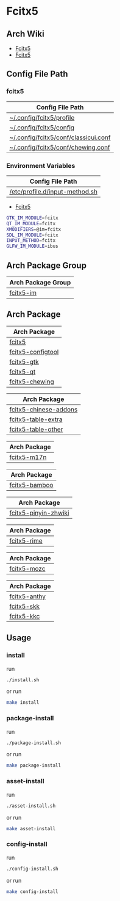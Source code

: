
# Fcitx5


## Arch Wiki

* [Fcitx5](https://wiki.archlinux.org/title/Fcitx5)
* [Fcitx5](https://wiki.archlinuxcn.org/zh-tw/Fcitx5)



## Config File Path


### fcitx5

| Config File Path |
| --- |
| [~/.config/fcitx5/profile](./asset/overlay/etc/skel/.config/fcitx5/profile) |
| [~/.config/fcitx5/config](./asset/overlay/etc/skel/.config/fcitx5/config) |
| [~/.config/fcitx5/conf/classicui.conf](./asset/overlay/etc/skel/.config/fcitx5/conf/classicui.conf) |
| [~/.config/fcitx5/conf/chewing.conf](./asset/overlay/etc/skel/.config/fcitx5/conf/chewing.conf) |


### Environment Variables

| Config File Path |
| --- |
| [/etc/profile.d/input-method.sh](./asset/overlay/etc/profile.d/input-method.sh) |


* [Fcitx5](https://wiki.archlinuxcn.org/zh-tw/Fcitx5)

``` sh
GTK_IM_MODULE=fcitx
QT_IM_MODULE=fcitx
XMODIFIERS=@im=fcitx
SDL_IM_MODULE=fcitx
INPUT_METHOD=fcitx
GLFW_IM_MODULE=ibus
```




## Arch Package Group

| Arch Package Group |
| --- |
| [fcitx5-im](https://archlinux.org/groups/x86_64/fcitx5-im/) |


## Arch Package

| Arch Package |
| --- |
| [fcitx5](https://archlinux.org/packages/extra/x86_64/fcitx5/) |
| [fcitx5-configtool](https://archlinux.org/packages/extra/x86_64/fcitx5-configtool/) |
| [fcitx5-gtk](https://archlinux.org/packages/extra/x86_64/fcitx5-gtk/) |
| [fcitx5-qt](https://archlinux.org/packages/extra/x86_64/fcitx5-qt/) |
| [fcitx5-chewing](https://archlinux.org/packages/extra/x86_64/fcitx5-chewing/) |


| Arch Package |
| --- |
| [fcitx5-chinese-addons](https://archlinux.org/packages/extra/x86_64/fcitx5-chinese-addons/) |
| [fcitx5-table-extra](https://archlinux.org/packages/extra/any/fcitx5-table-extra/) |
| [fcitx5-table-other](https://archlinux.org/packages/extra/any/fcitx5-table-other/) |


| Arch Package |
| --- |
| [fcitx5-m17n](https://archlinux.org/packages/extra/x86_64/fcitx5-m17n/) |


| Arch Package |
| --- |
| [fcitx5-bamboo](https://archlinux.org/packages/extra/x86_64/fcitx5-bamboo/) |


| Arch Package |
| --- |
| [fcitx5-pinyin-zhwiki](https://archlinux.org/packages/extra/any/fcitx5-pinyin-zhwiki/) |


| Arch Package |
| --- |
| [fcitx5-rime](https://archlinux.org/packages/extra/x86_64/fcitx5-rime/) |


| Arch Package |
| --- |
| [fcitx5-mozc](https://archlinux.org/packages/extra/x86_64/fcitx5-mozc/) |


| Arch Package |
| --- |
| [fcitx5-anthy](https://archlinux.org/packages/extra/x86_64/fcitx5-anthy/) |
| [fcitx5-skk](https://archlinux.org/packages/extra/x86_64/fcitx5-skk/) |
| [fcitx5-kkc](https://archlinux.org/packages/extra/x86_64/fcitx5-kkc/) |





## Usage


### install

run

``` sh
./install.sh
```

or run

``` sh
make install
```


### package-install

run

``` sh
./package-install.sh
```

or run

``` sh
make package-install
```


### asset-install

run

``` sh
./asset-install.sh
```

or run

``` sh
make asset-install
```


### config-install

run

``` sh
./config-install.sh
```

or run

``` sh
make config-install
```
